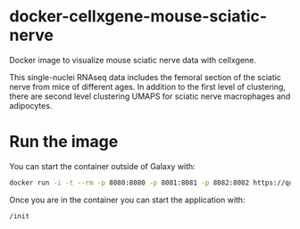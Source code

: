 # docker-cellxgene-mouse-sciatic-nerve
Docker image to visualize mouse sciatic nerve data with cellxgene.

This single-nuclei RNAseq data includes the femoral section of the sciatic nerve from mice of different ages. In addition to the first level of clustering, there are second level clustering UMAPS for sciatic nerve macrophages and adipocytes.

# Run the image

You can start the container outside of Galaxy with:

```bash
docker run -i -t --rm -p 8080:8080 -p 8081:8081 -p 8082:8082 https://quay.io/repository/bgruening/cellxgene-mouse-sciatic-nerve  bash
```

Once you are in the container you can start the application with:

```bash
/init
```